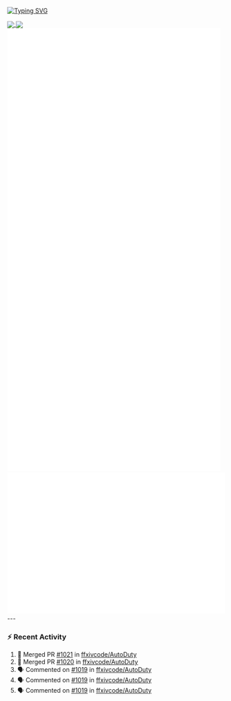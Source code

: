 [![Typing SVG](https://readme-typing-svg.demolab.com?font=Fira+Code&duration=1000&pause=1000&multiline=true&repeat=false&width=435&lines=Simon+Latusek+%7C+Gameplay+Engineer)](https://git.io/typing-svg)

<a href="https://github.com/anuraghazra/github-readme-stats">
  <img height=200 align="center" src="https://github-readme-stats.vercel.app/api?username=erdelf&theme=radical" />
</a>
<a href="https://github.com/anuraghazra/convoychat">
  <img height=200 align="center" src="https://streak-stats.demolab.com?user=erdelf&theme=radical&mode=weekly" />
</a>

<picture>
  <img src="/github-metrics.svg" alt="Metrics">
</picture>

<picture>
  <img src="/github-metrics-achievements.svg" alt="Achievements">
</picture>
---

### :zap: Recent Activity
<!--START_SECTION:activity-->
1. 🎉 Merged PR [#1021](https://github.com/ffxivcode/AutoDuty/pull/1021) in [ffxivcode/AutoDuty](https://github.com/ffxivcode/AutoDuty)
2. 🎉 Merged PR [#1020](https://github.com/ffxivcode/AutoDuty/pull/1020) in [ffxivcode/AutoDuty](https://github.com/ffxivcode/AutoDuty)
3. 🗣 Commented on [#1019](https://github.com/ffxivcode/AutoDuty/issues/1019#issuecomment-3038976986) in [ffxivcode/AutoDuty](https://github.com/ffxivcode/AutoDuty)
4. 🗣 Commented on [#1019](https://github.com/ffxivcode/AutoDuty/issues/1019#issuecomment-3038942644) in [ffxivcode/AutoDuty](https://github.com/ffxivcode/AutoDuty)
5. 🗣 Commented on [#1019](https://github.com/ffxivcode/AutoDuty/issues/1019#issuecomment-3038905264) in [ffxivcode/AutoDuty](https://github.com/ffxivcode/AutoDuty)
<!--END_SECTION:activity-->

<!--
**erdelf/erdelf** is a ✨ _special_ ✨ repository because its `README.md` (this file) appears on your GitHub profile.

Here are some ideas to get you started:

- 🔭 I’m currently working on ...
- 🌱 I’m currently learning ...
- 👯 I’m looking to collaborate on ...
- 🤔 I’m looking for help with ...
- 💬 Ask me about ...
- 📫 How to reach me: ...
- 😄 Pronouns: ...
- ⚡ Fun fact: ...
-->
